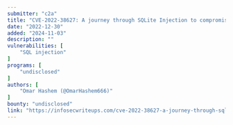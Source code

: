 ```yaml
---
submitter: "c2a"
title: "CVE-2022-38627: A journey through SQLite Injection to compromise the whole enterprise building"
date: "2022-12-30"
added: "2024-11-03"
description: ""
vulnerabilities: [
    "SQL injection"
]
programs: [
    "undisclosed"
]
authors: [
    "Omar Hashem (@OmarHashem666)"
]
bounty: "undisclosed"
link: "https://infosecwriteups.com/cve-2022-38627-a-journey-through-sqlite-injection-to-compromise-the-whole-enterprise-building-15cebd072ed6"
---
```




